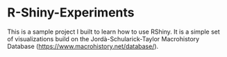 # R-Shiny-Experiments


This is a sample project I built to learn how to use RShiny. It is a simple set of visualizations build on the Jordà-Schularick-Taylor Macrohistory Database (https://www.macrohistory.net/database/). 

